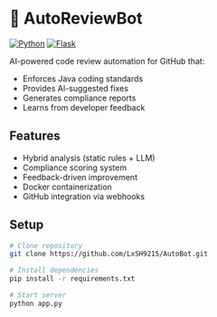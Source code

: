 # 🤖 AutoReviewBot

[![Python](https://img.shields.io/badge/Python-3.9%2B-blue)](https://python.org)
[![Flask](https://img.shields.io/badge/Flask-2.3-green)](https://flask.palletsprojects.com)

AI-powered code review automation for GitHub that:
- Enforces Java coding standards
- Provides AI-suggested fixes
- Generates compliance reports
- Learns from developer feedback

## Features
- Hybrid analysis (static rules + LLM)
- Compliance scoring system
- Feedback-driven improvement
- Docker containerization
- GitHub integration via webhooks

## Setup
```bash
# Clone repository
git clone https://github.com/LxSH9215/AutoBot.git

# Install dependencies
pip install -r requirements.txt

# Start server
python app.py
